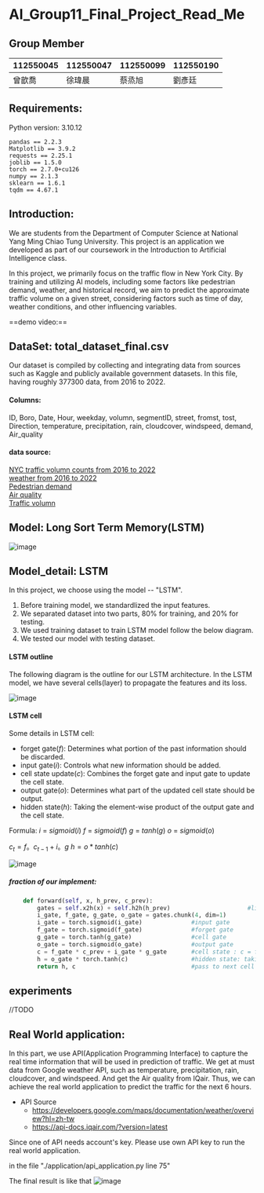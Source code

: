 # AI_Group11_Final_Project_Read_Me

## Group Member


| 112550045 | 112550047 | 112550099 | 112550190 |
| -------- | -------- | -------- | -------|
| 曾歆喬|徐瑋晨  |蔡烝旭   |劉彥廷 |

## Requirements:
Python version: 3.10.12
```
pandas == 2.2.3
Matplotlib == 3.9.2
requests == 2.25.1
joblib == 1.5.0
torch == 2.7.0+cu126
numpy == 2.1.3
sklearn == 1.6.1
tqdm == 4.67.1
```

## Introduction:
We are students from the Department of Computer Science at National Yang Ming Chiao Tung University. This project is an application we developed as part of our coursework in the Introduction to Artificial Intelligence class. 

In this project, we primarily focus on the traffic flow in New York City. By training and utilizing AI models, including some factors like pedestrian demand, weather, and historical record, we aim to predict the approximate traffic volume on a given street, considering factors such as time of day, weather conditions, and other influencing variables.

==demo video:== 


## DataSet: total_dataset_final.csv
Our dataset is compiled by collecting and integrating data from sources such as Kaggle and publicly available government datasets. In this file, having roughly 377300 data, from 2016 to 2022. 

#### Columns:
ID, Boro, Date, Hour, weekday, volumn, segmentID, street, fromst, tost, Direction, temperature, precipitation, rain, cloudcover, windspeed, demand, Air_quality
#### data source:
[NYC traffic volumn counts from 2016 to 2022](https://data.cityofnewyork.us/Transportation/Traffic-Volume-Counts/btm5-ppia/about_data)  
[weather from 2016 to 2022](https://www.kaggle.com/datasets/aadimator/nyc-weather-2016-to-2022)  
[Pedestrian demand](https://data.cityofnewyork.us/Transportation/Pedestrian-Mobility-Plan-Pedestrian-Demand/fwpa-qxaf/about_data)  
[Air quality](https://data.cityofnewyork.us/Environment/Air-Quality/c3uy-2p5r/data_preview)  
[Traffic volumn](https://data.cityofnewyork.us/Transportation/Automated-Traffic-Volume-Counts/7ym2-wayt/data_preview)

## Model: Long Sort Term Memory(LSTM)
![image](https://hackmd.io/_uploads/SyHJdyMfgl.png)

## Model_detail: LSTM
In this project, we choose using the model -- "LSTM".
1. Before training model, we standardlized the input features.
2. We separated dataset into two parts, 80% for training, and 20% for testing.
3. We used training dataset to train LSTM model follow the below diagram.
4. We tested our model with testing dataset.

#### LSTM outline
The following diagram is the outline for our LSTM architecture. In the LSTM model, we have several cells(layer) to propagate the features and its loss.

![image](https://hackmd.io/_uploads/Sy2RYMQMee.png)

#### LSTM cell
Some details in LSTM cell:
* forget gate($f$): Determines what portion of the past information should be discarded.
* input gate($i$): Controls what new information should be added.
* cell state update($c$): Combines the forget gate and input gate to update the cell state.
* output gate($o$): Determines what part of the updated cell state should be output.
* hidden state($h$): Taking the element-wise product of the output gate and the cell state.

Formula:
$i$ $=$ $sigmoid(i)$
$f$ $=$ $sigmoid(f)$
$g$ $=$ $tanh(g)$
$o$ $=$ $sigmoid(o)$

$c_t = f。c_{t-1} + i。g$
$h = o * tanh(c)$

![image](https://hackmd.io/_uploads/rJtyxWfGee.png)

##### fraction of our implement:
```python
    def forward(self, x, h_prev, c_prev):
        gates = self.x2h(x) + self.h2h(h_prev)                      #linear transformation
        i_gate, f_gate, g_gate, o_gate = gates.chunk(4, dim=1)
        i_gate = torch.sigmoid(i_gate)              #input gate
        f_gate = torch.sigmoid(f_gate)              #forget gate
        g_gate = torch.tanh(g_gate)                 #cell gate
        o_gate = torch.sigmoid(o_gate)              #output gate 
        c = f_gate * c_prev + i_gate * g_gate       #cell state : c = f 。 c_prev + i 。 g
        h = o_gate * torch.tanh(c)                  #hidden state: taking the element-wise product of the output gate and the cell state
        return h, c                                 #pass to next cell
```
## experiments
//TODO

## Real World application:
In this part, we use API(Application Programming Interface) to capture the real time information that will be used in prediction of traffic. We get at must data from Google weather API, such as temperature, precipitation, rain, cloudcover, and windspeed. And get the Air quality from IQair. Thus, we can achieve the real world application to predict the traffic for the next 6 hours.

* API Source
    * https://developers.google.com/maps/documentation/weather/overview?hl=zh-tw
    * https://api-docs.iqair.com/?version=latest
    
Since one of API needs account's key. Please use own API key to run the real world application.

in the file "./application/api_application.py line 75"

The final result is like that
![image](https://hackmd.io/_uploads/ryjHizQGex.png)
